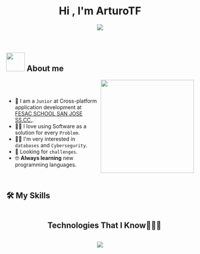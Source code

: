 <h1 align="center">Hi , I'm ArturoTF</h1>
<p align="center">
  <a href="https://github.com/DenverCoder1/readme-typing-svg"><img src="https://readme-typing-svg.herokuapp.com?font=Time+New+Roman&color=%23C8BE25&size=25&center=true&vCenter=true&width=600&height=100&lines=Cross-platform+application+development"></a>
</p>
<br>	
	
## <picture><img src = "https://github.com/7oSkaaa/7oSkaaa/blob/main/Images/about_me.gif?raw=true" width = 50px></picture> About me

<picture> <img align="right" src="https://github.com/7oSkaaa/7oSkaaa/blob/main/Images/Right_Side.gif?raw=true" width = 250px></picture>

<br><br>

- :school: I am a `Junior` at Cross-platform application development at [FESAC SCHOOL SAN JOSE SS.CC.](https://fesac.es/).
- :technologist: I love using Software as a solution for every `Problem`.
- :student: I'm very interested in `databases` and `Cybersegurity`.
- 🤔 Looking for `challenges`.
- :nerd_face: **Always learning** new programming languages.
<br>

## 🛠️ My Skills

<div id="user-content-toc">
  <ul align="center">
    <summary><h2 style="display: inline-block">Technologies That I Know👨🏻‍💻</h2></summary>
  </ul>
</div>
<!--tech stack icons-->
<p align="center">
  <a href="https://skillicons.dev">
<div align="center">
<img src="https://skillicons.dev/icons?i=sqlite,mysql,postgres,css,angular,html,ts,java,cpp,kotlin,androidstudio,py,vscode,discord,eclipse,github,linux&perline=14" /> <br>
  
</div>   
  </a>
</p>


